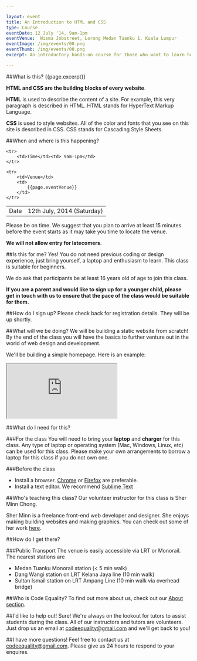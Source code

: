 ```yaml
---

layout: event
title: An Introduction to HTML and CSS
type: Course
eventDate: 12 July '14, 9am-1pm
eventVenue:  Wisma Jobstreet, Lorong Medan Tuanku 1, Kuala Lumpur 
eventImage: /img/events/00.png
eventThumb: /img/events/00.png
excerpt: An introductory hands-on course for those who want to learn how to build websites with HTML and CSS.

---
```


<!-- <a class="large" target="_blank" href="/img/events/intro-js/intro-js-poster.png">Event poster</a> -->

##What is this?
{{page.excerpt}} 

__HTML and CSS are the building blocks of every website__. 

__HTML__ is used to describe the content of a site. For example, this very paragraph is described in HTML. HTML stands for HyperText Markup Language.

__CSS__ is used to style websites. All of the color and fonts that you see on this site is described in CSS. CSS stands for Cascading Style Sheets. 


##When and where is this happening?
<table class="ce-event-details-table">
	<tr>
		<td>Date</td><td>12th July, 2014 (Saturday)</td>
	</tr>

	<tr>
		<td>Time</td><td> 9am-1pm</td>
	</tr>

	<tr>
		<td>Venue</td>
		<td>
			{{page.eventVenue}}
		</td>
	</tr>
</table>

Please be on time. We suggest that you plan to arrive at least 15 minutes before the event starts as it may take you time to locate the venue. 

__We will not allow entry for latecomers__.

##Is this for me?
Yes! You do not need previous coding or design experience, just bring yourself, a laptop and enthusiasm to learn. This class is suitable for beginners.

We do ask that participants be at least 16 years old of age to join this class. 

__If you are a parent and would like to sign up for a younger child, please get in touch with us to ensure that the pace of the class would be suitable for them.__


##How do I sign up?
Please check back for registration details. They will be up shortly.

<!-- The fee for this event is RM 20. This fee will be used to provide lunch for all participants. Please let us know in advance if you have any dietary restrictions. -->


##What will we be doing?
We will be building a static website from scratch! By the end of the class you will have the basics to further venture out in the world of web design and development.

We'll be building a simple homepage. Here is an example:

<iframe class="ce-event-teaser-iframe" src="http://mcopages.com/sherminn/"></iframe>


##What do I need for this?

###For the class
You will need to bring your __laptop__ and __charger__ for this class. Any type of laptop or operating system (Mac, Windows, Linux, etc) can be used for this class. Please make your own arrangements to borrow a laptop for this class if you do not own one.

###Before the class
* Install a browser. [Chrome](https://www.google.com/intl/en/chrome/browser/) or [Firefox](http://www.mozilla.org/en-US/firefox/new/) are preferable.
* Install a text editor. We recommend [Sublime Text](http://www.sublimetext.com/)


##Who's teaching this class?
Our volunteer instructor for this class is Sher Minn Chong.

<!-- <img src="/img/events/intro-html/sherminn.jpg" width="200px"/> -->

Sher Minn is a freelance front-end web developer and designer. She enjoys making building websites and making graphics. You can check out some of her work [here](http://behance.net/piratefsh).

##How do I get there?

###Public Transport
The venue is easily accessible via LRT or Monorail. The nearest stations are

* Medan Tuanku Monorail station (< 5 min walk)
* Dang Wangi station on LRT Kelana Jaya line (10 min walk)
* Sultan Ismail station on LRT Ampang Line (10 min walk via overhead bridge)

 
##Who is Code Equality? 
To find out more about us, check out our <a href="http://codeequality.org/index.html#about">About section</a>. 

##I'd like to help out!
Sure! We're always on the lookout for tutors to assist students during the class. All of our instructors and tutors are volunteers. Just drop us an email at  <a href="mailto:codeequality@gmail.com">codeequality@gmail.com</a> and we'll get back to you!

##I have more questions!
Feel free to contact us at <a href="mailto:codeequality@gmail.com">codeequality@gmail.com</a>. Please give us 24 hours to respond to your enquires. 